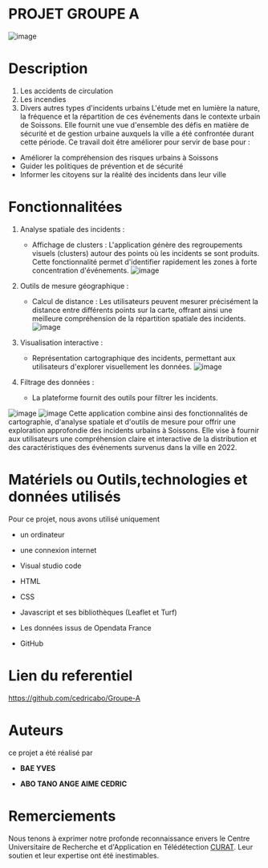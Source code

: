 # PROJET GROUPE A      
![image](https://github.com/user-attachments/assets/72ad1da5-bd3b-4fd5-9dc3-39a08b026ad8)

# Description 
[^1]: Ce projet vise à présenter une analyse détaillée des incidents urbains survenus dans la ville de Soissons, en France, au cours de l'année 2022. Il offre un panorama complet des différents types d'événements qui ont affecté la vie urbaine, notamment :
1. Les accidents de circulation
2. Les incendies
3. Divers autres types d'incidents urbains
L'étude met en lumière la nature, la fréquence et la répartition de ces événements dans le contexte urbain de Soissons. Elle fournit une vue d'ensemble des défis en matière de sécurité et de gestion urbaine auxquels la ville a été confrontée durant cette période.
Ce travail doit être améliorer pour servir de base pour :
- Améliorer la compréhension des risques urbains à Soissons
- Guider les politiques de prévention et de sécurité
- Informer les citoyens sur la réalité des incidents dans leur ville

# Fonctionnalitées
[^2]:Cette application web offre une gamme de fonctionnalités avancées pour l'analyse et la visualisation des incidents urbains à Soissons en 2022. Parmi ses principales caractéristiques :
1. Analyse spatiale des incidents :
   - Affichage de clusters : L'application génère des regroupements visuels (clusters) autour des points où les incidents se sont produits. Cette fonctionnalité permet d'identifier rapidement les zones à forte concentration d'événements.
![image](https://github.com/user-attachments/assets/fce23022-1ab2-4bca-8489-5df3f85614b5)
2. Outils de mesure géographique :
   - Calcul de distance : Les utilisateurs peuvent mesurer précisément la distance entre différents points sur la carte, offrant ainsi une meilleure compréhension de la répartition spatiale des incidents.
![image](https://github.com/user-attachments/assets/b99e705f-f9dd-41c8-a379-9645b3653664)
3. Visualisation interactive :
   - Représentation cartographique des incidents, permettant aux utilisateurs d'explorer visuellement les données.
![image](https://github.com/user-attachments/assets/ad92867b-bc02-4a75-bfe4-231bae1c0f26)

4. Filtrage des données :
   - La plateforme fournit  des outils pour filtrer les incidents.

![image](https://github.com/user-attachments/assets/de766d9b-2000-419d-95d8-b7808cd272e2) 
![image](https://github.com/user-attachments/assets/fe893803-554b-4960-ad71-0f8159c45d18)
Cette application combine ainsi des fonctionnalités de cartographie, d'analyse spatiale et d'outils de mesure pour offrir une exploration approfondie des incidents urbains à Soissons. Elle vise à fournir aux utilisateurs une compréhension claire et interactive de la distribution et des caractéristiques des événements survenus dans la ville en 2022.

# Matériels ou Outils,technologies et données utilisés
Pour ce projet, nous avons utilisé uniquement
+ un ordinateur
- une connexion internet
+ Visual studio code
* HTML
+ CSS
- Javascript et ses bibliothèques (Leaflet et Turf)
* Les données issus de Opendata France
- GitHub

# Lien du referentiel

https://github.com/cedricabo/Groupe-A

# Auteurs
ce projet a été réalisé par
+ **BAE YVES**
- **ABO TANO ANGE AIME CEDRIC**

# Remerciements
Nous tenons à exprimer notre profonde reconnaissance envers le Centre Universitaire de Recherche et d'Application en Télédétection [CURAT](https://curat-edu.org/admission-inscription/). Leur soutien et leur expertise ont été inestimables.

